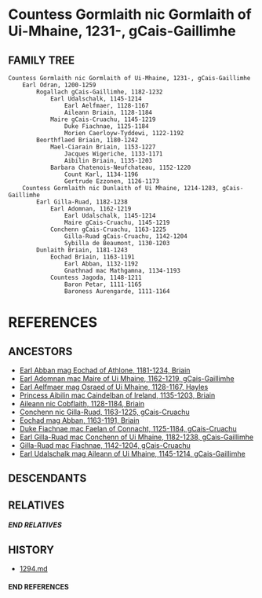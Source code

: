 # Countess Gormlaith nic Gormlaith of Ui-Mhaine, 1231-, gCais-Gaillimhe

## FAMILY TREE
```
Countess Gormlaith nic Gormlaith of Ui-Mhaine, 1231-, gCais-Gaillimhe
    Earl Odran, 1200-1259
        Rogallach gCais-Gaillimhe, 1182-1232
            Earl Udalschalk, 1145-1214
                Earl Aelfmaer, 1128-1167
                Aileann Briain, 1128-1184
            Maire gCais-Cruachu, 1145-1219
                Duke Fiachnae, 1125-1184
                Morien Caerloyw-Tyddewi, 1122-1192
        Beorthflaed Briain, 1180-1242
            Mael-Ciarain Briain, 1153-1227
                Jacques Wigeriche, 1133-1171
                Aibilin Briain, 1135-1203
            Barbara Chatenois-Neufchateau, 1152-1220
                Count Karl, 1134-1196
                Gertrude Ezzonen, 1126-1173
    Countess Gormlaith nic Dunlaith of Ui Mhaine, 1214-1283, gCais-Gaillimhe
        Earl Gilla-Ruad, 1182-1238
            Earl Adomnan, 1162-1219
                Earl Udalschalk, 1145-1214 
                Maire gCais-Cruachu, 1145-1219
            Conchenn gCais-Cruachu, 1163-1225
                Gilla-Ruad gCais-Cruachu, 1142-1204
                Sybilla de Beaumont, 1130-1203
        Dunlaith Briain, 1181-1243
            Eochad Briain, 1163-1191
                Earl Abban, 1132-1192
                Gnathnad mac Mathgamna, 1134-1193
            Countess Jagoda, 1148-1211
                Baron Petar, 1111-1165
                Baroness Aurengarde, 1111-1164
```


# REFERENCES

## ANCESTORS
* [Earl Abban mag Eochad of Athlone, 1181-1234, Briain](abban_mag_eochad_1181.md)
* [Earl Adomnan mac Maire of Ui Mhaine, 1162-1219, gCais-Gaillimhe](adomnan_mac_maire_1162.md)
* [Earl Aelfmaer mag Osraed of Ui Mhaine, 1128-1167, Hayles](aelfmaer_mag_osraed_1128.md)
* [Princess Aibilin mac Caindelban of Ireland, 1135-1203, Briain](aibilin_mac_caindelban_1135.md)
* [Aileann nic Cobflaith, 1128-1184, Briain](aileann_nic_cobflaith_1128.md)
* [Conchenn nic Gilla-Ruad, 1163-1225, gCais-Cruachu](conchenn_nic_gilla-ruad_1163.md)
* [Eochad mag Abban, 1163-1191, Briain](eochad_mag_abban_1163.md)
* [Duke Fiachnae mac Faelan of Connacht, 1125-1184, gCais-Cruachu](fiachnae_mac_faelan_1125.md)
* [Earl Gilla-Ruad mac Conchenn of Ui Mhaine, 1182-1238, gCais-Gaillimhe](gilla-ruad_mac_conchenn_1182.md)
* [Gilla-Ruad mac Fiachnae, 1142-1204, gCais-Cruachu](gilla-ruad_mac_fiachnae_1142.md)
* [Earl Udalschalk mag Aileann of Ui Mhaine, 1145-1214, gCais-Gaillimhe](udalschalk_mag_aileann_1145.md)

## DESCENDANTS

## RELATIVES

##### END RELATIVES 
## HISTORY
* [1294.md](../h/1294.md)

#### END REFERENCES
